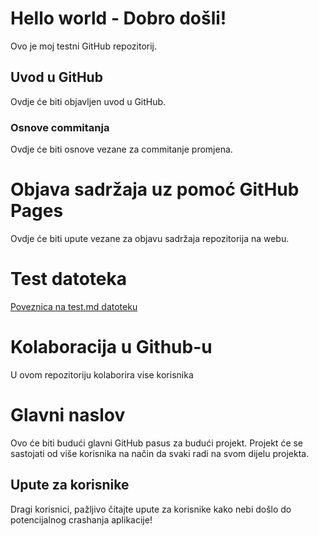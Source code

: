 # Hello world - Dobro došli!
Ovo je moj testni GitHub repozitorij.

## Uvod u GitHub

Ovdje će biti objavljen uvod u GitHub.

### Osnove commitanja

Ovdje će biti osnove vezane za commitanje promjena.

# Objava sadržaja uz pomoć GitHub Pages

Ovdje će biti upute vezane za objavu sadržaja repozitorija na webu.

# Test datoteka

[Poveznica na test.md datoteku](test.md)

# Kolaboracija u Github-u

U ovom repozitoriju kolaborira vise korisnika

# Glavni naslov

Ovo će biti budući glavni GitHub pasus za budući projekt. Projekt će se sastojati od više korisnika na način da svaki radi na svom dijelu projekta.

## Upute za korisnike

Dragi korisnici, pažljivo čitajte upute za korisnike kako nebi došlo do potencijalnog crashanja aplikacije!

